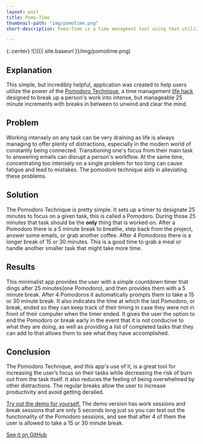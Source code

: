 ```yaml
---
layout: post
title: Pomo-Time
thumbnail-path: "img/pomotime.png"
short-description: Pomo-Time is a time managment tool using that utilizes the Pomodoro Technique.

---
```


{:.center}
![]({{ site.baseurl }}/img/pomotime.png)

## Explanation

This simple, but incredibly helpful, application was created to help users utilize the power of the [Pomodoro Technique](https://francescocirillo.com/pages/pomodoro-technique), a time management [life hack](https://en.wikipedia.org/wiki/Life_hack) designed to break up a person's work into intense, but manageable 25 minute increments with breaks in between to unwind and clear the mind.

## Problem

Working intensely on any task can be very draining as life is always managing to offer plenty of distractions, especially in the modern world of constantly being connected.  Transitioning one's focus from their main task to answering emails can disrupt a person's workflow.  At the same time, concentrating too intensely on a single problem for too long can cause fatigue and lead to mistakes. The pomodoro technique aids in alleviating these problems.

## Solution

The Pomodoro Technique is pretty simple.  It sets up a timer to designate 25 minutes to focus on a given task, this is called a Pomodoro.  During those 25 minutes that task should be the **only** thing that is worked on.  After a Pomodoro there is a 5 minute break to breathe, step back from the project, answer some emails, or grab another coffee.  After 4 Pomodoros there is a longer break of 15 or 30 minutes.  This is a good time to grab a meal or handle another smaller task that might take more time.

## Results

This minimalist app provides the user with a simple countdown timer that dings after 25 minutes(one Pomodoro), and then provides them with a 5 minute break.  After 4 Pomodoros it automatically prompts them to take a 15 or 30 minute break.  It also indicates the time at which the last Pomodoro, or break, ended so they can keep track of their timing in case they were not in front of their computer when the timer ended.  It gives the user the option to end the Pomodoro or break early in the event that it is not conducive to what they are doing, as well as providing a list of completed tasks that they can add to that allows them to see what they have accomplished.

## Conclusion

The Pomodoro Technique, and this app's use of it, is a great tool for increasing the user’s focus on their tasks while decreasing the risk of burn out from the task itself.  It also reduces the feeling of being  overwhelmed by other distractions.  The regular breaks allow the user to increase productivity and avoid getting derailed.



[Try out the demo for yourself.](https://conkytom-pomodoro.herokuapp.com/)  The demo version has work sessions and break sessions that are only 5 seconds long just so you can test out the functionality of the Pomodoro sessions, and see that after 4 of them the user is allowed to take a 15 or 30 minute break.

[See it on GitHub](https://github.com/conkytom/Pomo-Time)